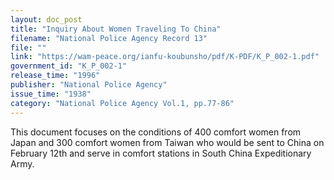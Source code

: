 ```yaml
---
layout: doc_post
title: "Inquiry About Women Traveling To China"
filename: "National Police Agency Record 13"
file: ""
link: "https://wam-peace.org/ianfu-koubunsho/pdf/K-PDF/K_P_002-1.pdf"
government_id: "K_P_002-1"
release_time: "1996"
publisher: "National Police Agency"
issue_time: "1938"
category: "National Police Agency Vol.1, pp.77-86"
---
```

This document focuses on the conditions of 400 comfort women from Japan and 300 comfort women from Taiwan who would be sent to China on February 12th and serve in comfort stations in South China Expeditionary Army.
